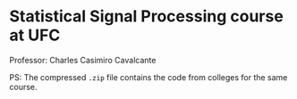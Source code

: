 # Statistical Signal Processing course at UFC

Professor: Charles Casimiro Cavalcante

PS: The compressed `.zip` file contains the code from colleges for the same course.